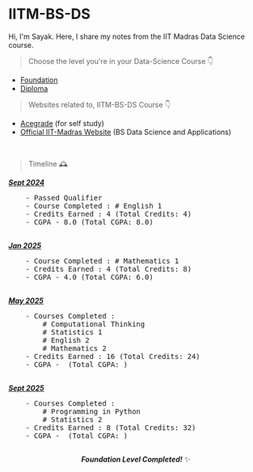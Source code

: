 # IITM-BS-DS

Hi, I'm Sayak. Here, I share my notes from the IIT Madras Data Science course.
> Choose the level you're in your Data-Science Course 👇

- [Foundation](Levels/01Foundation-Level/foundation.md)
- [Diploma](Levels/02Diploma-Level/diploma.md)


> Websites related to, IITM-BS-DS Course 👇

- [Acegrade](https://acegrade.in/) (for self study)
- [Official IIT-Madras Website](https://study.iitm.ac.in/ds/) (BS Data Science and Applications)

<br>

> Timeline 🕰️
<section title="Sept 2024">
    <u><b><i>Sept 2024</i></b></u>
    <pre>
    - Passed Qualifier
    - Course Completed : # English 1 
    - Credits Earned : 4 (Total Credits: 4)
    - CGPA - 8.0 (Total CGPA: 8.0)
    </pre>
<section>
<section title="Jan 2025">
    <u><b><i>Jan 2025</i></b></u>
    <pre>
    - Course Completed : # Mathematics 1 
    - Credits Earned : 4 (Total Credits: 8)
    - CGPA - 4.0 (Total CGPA: 6.0)
    </pre>
<section>
<section title="May 2025">
    <u><b><i>May 2025</i></b></u>
    <pre>
    - Courses Completed : 
        # Computational Thinking
        # Statistics 1
        # English 2
        # Mathematics 2
    - Credits Earned : 16 (Total Credits: 24)
    - CGPA -  (Total CGPA: )
    </pre>
<section>
<section title="Sept 2025">
    <u><b><i>Sept 2025</i></b></u>
    <pre>
    - Courses Completed : 
        # Programming in Python
        # Statistics 2
    - Credits Earned : 8 (Total Credits: 32)
    - CGPA -  (Total CGPA: )
    </pre>
<section>

<p align="center">
  <em><b>Foundation Level Completed!</b></em> ✨
</p>